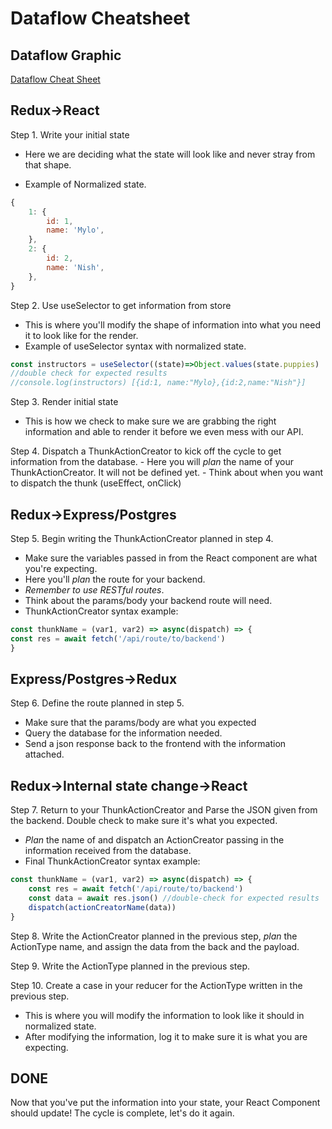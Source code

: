 # Dataflow Cheatsheet

## Dataflow Graphic

[Dataflow Cheat Sheet](https://www.figma.com/file/AHK264MHy58rkDXIGRBlqn/Dataflow?node-id=0%3A1)

## Redux->React

Step 1. Write your initial state

- Here we are deciding what the state will look like
    and never stray from that shape.

- Example of Normalized state.

```js
{
    1: {
        id: 1,
        name: 'Mylo',
    },
    2: {
        id: 2,
        name: 'Nish',
    },
}
```

Step 2. Use useSelector to get information from store

- This is where you'll modify the shape of information into
what you need it to look like for the render.
- Example of useSelector syntax with normalized state.

```js
const instructors = useSelector((state)=>Object.values(state.puppies)
//double check for expected results
//console.log(instructors) [{id:1, name:"Mylo},{id:2,name:"Nish"}]
```

Step 3. Render initial state

- This is how we check to make sure we are grabbing the right
information and able to render it before we even mess with our
API.

Step 4. Dispatch a ThunkActionCreator to kick off the cycle to get
   information from the database.
    - Here you will _plan_ the name of your ThunkActionCreator.
      It will not be defined yet.
    - Think about when you want to dispatch the thunk (useEffect, onClick)

## Redux->Express/Postgres

Step 5. Begin writing the ThunkActionCreator planned in step 4.

- Make sure the variables passed in from the React component
    are what you're expecting.
- Here you'll _plan_ the route for your backend.
- *Remember to use RESTful routes*.
- Think about the params/body your backend route will need.
- ThunkActionCreator syntax example:

```js
const thunkName = (var1, var2) => async(dispatch) => {
const res = await fetch('/api/route/to/backend')
}
```

## Express/Postgres->Redux

Step 6. Define the route planned in step 5.

- Make sure that the params/body are what you expected
- Query the database for the information needed.
- Send a json response back to the frontend with the information attached.

## Redux->Internal state change->React

Step 7. Return to your ThunkActionCreator and Parse the JSON given from the backend. Double check to make sure it's what you expected.

- _Plan_ the name of and dispatch an ActionCreator passing in the
information received from the database.
- Final ThunkActionCreator syntax example:

```js
const thunkName = (var1, var2) => async(dispatch) => {
    const res = await fetch('/api/route/to/backend')
    const data = await res.json() //double-check for expected results
    dispatch(actionCreatorName(data))
}
```

Step 8. Write the ActionCreator planned in the previous step, _plan_ the ActionType name, and assign the data from the back and the payload.

Step 9. Write the ActionType planned in the previous step.

Step 10. Create a case in your reducer for the ActionType written in the previous step.

- This is where you will modify the information to look like it should
in normalized state.
- After modifying the information, log it to make sure it is
what you are expecting.

## DONE

Now that you've put the information into your state, your React
Component should update! The cycle is complete, let's do it again.
